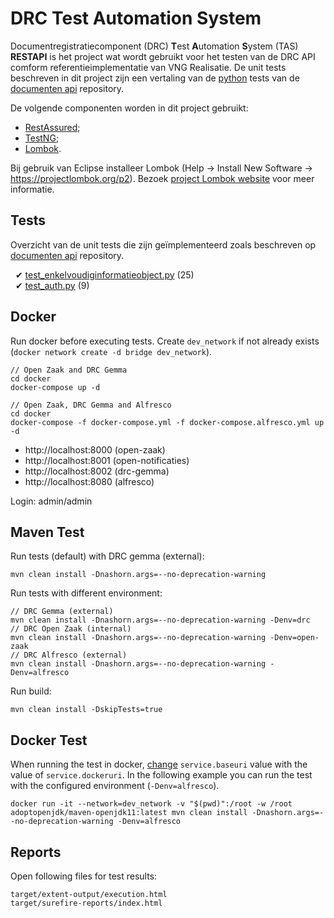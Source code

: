 # DRC Test Automation System

Documentregistratiecomponent (DRC) **T**est **A**utomation **S**ystem (TAS) **RESTAPI** is het project wat wordt gebruikt voor het testen van de DRC API comform referentieimplementatie van VNG Realisatie. De unit tests beschreven in dit project zijn een vertaling van de [python](https://www.python.org) tests van de [documenten api](https://github.com/VNG-Realisatie/documenten-api/tree/stable/1.0.x/src/drc/api/tests) repository.

De volgende componenten worden in dit project gebruikt:

* [RestAssured](https://rest-assured.io); 
* [TestNG](https://testng.org);
* [Lombok](https://projectlombok.org).

Bij gebruik van Eclipse installeer Lombok (Help -> Install New Software -> https://projectlombok.org/p2). Bezoek [project Lombok website](https://projectlombok.org/setup/eclipse) voor meer informatie.

## Tests

Overzicht van de unit tests die zijn geïmplementeerd zoals beschreven op [documenten api](https://github.com/VNG-Realisatie/documenten-api/tree/stable/1.0.x/src/drc/api/tests) repository.

&nbsp;&nbsp;&#10004; [test_enkelvoudiginformatieobject.py](https://github.com/VNG-Realisatie/documenten-api/blob/stable/1.0.x/src/drc/api/tests/test_enkelvoudiginformatieobject.py) (25) \
&nbsp;&nbsp;&#10004; [test_auth.py](https://github.com/VNG-Realisatie/documenten-api/blob/stable/1.0.x/src/drc/api/tests/test_auth.py) (9)

## Docker

Run docker before executing tests. Create `dev_network` if not already exists (`docker network create -d bridge dev_network`).

```
// Open Zaak and DRC Gemma
cd docker
docker-compose up -d

// Open Zaak, DRC Gemma and Alfresco
cd docker
docker-compose -f docker-compose.yml -f docker-compose.alfresco.yml up -d
```

* http://localhost:8000 (open-zaak)
* http://localhost:8001 (open-notificaties)
* http://localhost:8002 (drc-gemma)
* http://localhost:8080 (alfresco)

Login: admin/admin

## Maven Test

Run tests (default) with DRC gemma (external):

```
mvn clean install -Dnashorn.args=--no-deprecation-warning
```

Run tests with different environment:

```
// DRC Gemma (external)
mvn clean install -Dnashorn.args=--no-deprecation-warning -Denv=drc
// DRC Open Zaak (internal)
mvn clean install -Dnashorn.args=--no-deprecation-warning -Denv=open-zaak
// DRC Alfresco (external)
mvn clean install -Dnashorn.args=--no-deprecation-warning -Denv=alfresco
```

Run build:

```
mvn clean install -DskipTests=true
```

## Docker Test

When running the test in docker, [change](src/main/resources/environments) `service.baseuri` value with the value of `service.dockeruri`. In the following example you can run the test with the configured environment (`-Denv=alfresco`).

```
docker run -it --network=dev_network -v "$(pwd)":/root -w /root adoptopenjdk/maven-openjdk11:latest mvn clean install -Dnashorn.args=--no-deprecation-warning -Denv=alfresco
```

## Reports

Open following files for test results:

```
target/extent-output/execution.html
target/surefire-reports/index.html
```